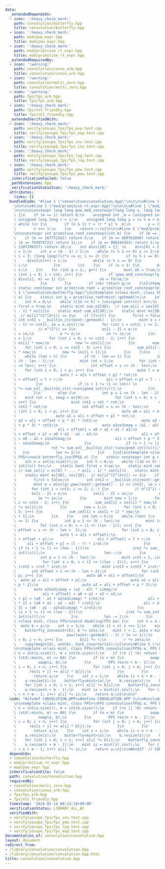```yaml
---
data:
  _extendedDependsOn:
  - icon: ':heavy_check_mark:'
    path: convolution/butterfly.hpp
    title: convolution/butterfly.hpp
  - icon: ':heavy_check_mark:'
    path: mod/pow_expr.hpp
    title: mod/pow_expr.hpp
  - icon: ':heavy_check_mark:'
    path: mod/primitive_rt_expr.hpp
    title: mod/primitive_rt_expr.hpp
  _extendedRequiredBy:
  - icon: ':warning:'
    path: convolution/convo_arb.hpp
    title: convolution/convo_arb.hpp
  - icon: ':warning:'
    path: convolution/multi_zero.hpp
    title: convolution/multi_zero.hpp
  - icon: ':warning:'
    path: fps/fps_arb.hpp
    title: fps/fps_arb.hpp
  - icon: ':heavy_check_mark:'
    path: fps/ntt_friendly.hpp
    title: fps/ntt_friendly.hpp
  _extendedVerifiedWith:
  - icon: ':heavy_check_mark:'
    path: verify/yosupo_fps/fps_exp.test.cpp
    title: verify/yosupo_fps/fps_exp.test.cpp
  - icon: ':heavy_check_mark:'
    path: verify/yosupo_fps/fps_inv.test.cpp
    title: verify/yosupo_fps/fps_inv.test.cpp
  - icon: ':heavy_check_mark:'
    path: verify/yosupo_fps/fps_log.test.cpp
    title: verify/yosupo_fps/fps_log.test.cpp
  - icon: ':heavy_check_mark:'
    path: verify/yosupo_fps/fps_pow.test.cpp
    title: verify/yosupo_fps/fps_pow.test.cpp
  _isVerificationFailed: false
  _pathExtension: hpp
  _verificationStatusIcon: ':heavy_check_mark:'
  attributes:
    links: []
  bundledCode: "#line 1 \"convolution/convolution.hpp\"\n\n\n\n#line 1 \"convolution/butterfly.hpp\"\
    \n\n\n\n#line 1 \"mod/primitive_rt_expr.hpp\"\n\n\n\n#line 1 \"mod/pow_expr.hpp\"\
    \n\n\n\nconstexpr long long pow_mod_constexpr(long long x, long long n, int m)\
    \ {\n    if (m == 1) return 0;\n    unsigned int _m = (unsigned int)(m);\n   \
    \ unsigned long long r = 1;\n    unsigned long long y = (x % m + m) % m;\n   \
    \ while (n) {\n        if (n & 1) r = (r * y) % _m;\n        y = (y * y) % _m;\n\
    \        n >>= 1;\n    }\n    return r;\n}\n\n\n#line 5 \"mod/primitive_rt_expr.hpp\"\
    \n\nconstexpr int primitive_root_constexpr(int m) {\n    if (m == 2) return 1;\n\
    \    if (m == 167772161) return 3;\n    if (m == 469762049) return 3;\n    if\
    \ (m == 754974721) return 11;\n    if (m == 998244353) return 3;\n    if (m ==\
    \ 1107296257) return 10;\n    int divs[20] = {}; \n    divs[0] = 2;\n    int cnt\
    \ = 1;\n    int x = (m - 1) / 2;\n    while (x % 2 == 0) x /= 2;\n    for (int\
    \ i = 3; (long long)(i)*i <= x; i += 2) {\n        if (x % i == 0) {\n       \
    \     divs[cnt++] = i;\n            while (x % i == 0) {\n                x /=\
    \ i;\n            }\n        }\n    }\n    if (x > 1) {\n        divs[cnt++] =\
    \ x;\n    }\n    for (int g = 2;; g++) {\n        bool ok = true;\n        for\
    \ (int i = 0; i < cnt; i++) {\n            if (pow_mod_constexpr(g, (m - 1) /\
    \ divs[i], m) == 1) {\n                ok = false;\n                break;\n \
    \           }\n        }\n        if (ok) return g;\n    }\n}\ntemplate <int m>\
    \ static constexpr int primitive_root = primitive_root_constexpr(m);\n\n\n#line\
    \ 5 \"convolution/butterfly.hpp\"\n\ntemplate <class mint, class FPS>\nvoid butterfly(FPS&\
    \ a) {\n    static int g = primitive_root<mint::getmod()>;\n    int n = int(a.size());\n\
    \    int h = 0;\n    while ((1U << h) < (unsigned int)(n)) h++;\n    static bool\
    \ first = true;\n    static mint sum_e2[30];  // sum_e[i] = ies[0] * ... * ies[i\
    \ - 1] * es[i]\n    static mint sum_e3[30];\n    static mint es[30], ies[30];\
    \  // es[i]^(2^(2+i)) == 1\n    if (first) {\n        first = false;\n       \
    \ int cnt2 = __builtin_ctz(mint::getmod() - 1);\n        mint e = mint(g).pow((mint::getmod()\
    \ - 1) >> cnt2), ie = e.inv();\n        for (int i = cnt2; i >= 2; i--) {\n  \
    \          // e^(2^i) == 1\n            es[i - 2] = e;\n            ies[i - 2]\
    \ = ie;\n            e *= e;\n            ie *= ie;\n        }\n        mint now\
    \ = 1;\n        for (int i = 0; i <= cnt2 - 2; i++) {\n            sum_e2[i] =\
    \ es[i] * now;\n            now *= ies[i];\n        }\n        now = 1;\n    \
    \    for (int i = 0; i <= cnt2 - 3; i++) {\n            sum_e3[i] = es[i + 1]\
    \ * now;\n            now *= ies[i + 1];\n        }\n    }\n\n    int len = 0;\n\
    \    while (len < h) {\n        if (h - len == 1) {\n            int p = 1 <<\
    \ (h - len - 1);\n            mint rot = 1;\n            for (int s = 0; s < (1\
    \ << len); s++) {\n                int offset = s << (h - len);\n            \
    \    for (int i = 0; i < p; i++) {\n                    auto l = a[i + offset];\n\
    \                    auto r = a[i + offset + p] * rot;\n                    a[i\
    \ + offset] = l + r;\n                    a[i + offset + p] = l - r;\n       \
    \         }\n                if (s + 1 != (1 << len)) \n                    rot\
    \ *= sum_e2[__builtin_ctz(~(unsigned int)(s))];\n            }\n            len++;\n\
    \        }\n        else {\n            int p = 1 << (h - len - 2);\n        \
    \    mint rot = 1, imag = es[0];\n            for (int s = 0; s < (1 << len);\
    \ s++) {\n                mint rot2 = rot * rot;\n                mint rot3 =\
    \ rot2 * rot;\n                int offset = s << (h - len);\n                for\
    \ (int i = 0; i < p; i++) {\n                    auto a0 = a[i + offset];\n  \
    \                  auto a1 = a[i + offset + p] * rot;\n                    auto\
    \ a2 = a[i + offset + p * 2] * rot2;\n                    auto a3 = a[i + offset\
    \ + p * 3] * rot3;\n                    auto a1na3imag = (a1 - a3) * imag;\n \
    \                   a[i + offset] = a0 + a2 + a1 + a3;\n                    a[i\
    \ + offset + p] = a0 + a2 - a1 - a3;\n                    a[i + offset + p * 2]\
    \ = a0 - a2 + a1na3imag;\n                    a[i + offset + p * 3] = a0 - a2\
    \ - a1na3imag;\n                }\n                if (s + 1 != (1 << len))\n\
    \                rot *= sum_e3[__builtin_ctz(~(unsigned int)(s))];\n         \
    \   }\n            len += 2;\n        }\n    }\n}\n\ntemplate <class mint, class\
    \ FPS>\nvoid butterfly_inv(FPS& a) {\n    static constexpr int g = primitive_root<mint::getmod()>;\n\
    \    int n = int(a.size());\n    int h = 0;\n    while ((1U << h) < (unsigned\
    \ int)(n)) h++;\n    static bool first = true;\n    static mint sum_ie2[30]; \
    \ // sum_ie[i] = es[0] * ... * es[i - 1] * ies[i]\n    static mint sum_ie3[30];\n\
    \    static mint es[30], ies[30];  // es[i]^(2^(2+i)) == 1\n    if (first) {\n\
    \        first = false;\n        int cnt2 = __builtin_ctz(mint::getmod() - 1);\n\
    \        mint e = mint(g).pow((mint::getmod() - 1) >> cnt2), ie = e.inv();\n \
    \       for (int i = cnt2; i >= 2; i--) {\n            // e^(2^i) == 1\n     \
    \       es[i - 2] = e;\n            ies[i - 2] = ie;\n            e *= e;\n  \
    \          ie *= ie;\n        }\n        mint now = 1;\n        for (int i = 0;\
    \ i <= cnt2 - 2; i++) {\n            sum_ie2[i] = ies[i] * now;\n            now\
    \ *= es[i];\n        }\n        now = 1;\n        for (int i = 0; i <= cnt2 -\
    \ 3; i++) {\n            sum_ie3[i] = ies[i + 1] * now;\n            now *= es[i\
    \ + 1];\n        }\n    }\n    int len = h;\n    while (len) {\n        if (len\
    \ == 1) {\n            int p = 1 << (h - len);\n            mint irot = 1;\n \
    \           for (int s = 0; s < (1 << (len - 1)); s++) {\n                int\
    \ offset = s << (h - len +  1);\n                for (int i = 0; i < p; i++) {\n\
    \                    auto l = a[i + offset];\n                    auto r = a[i\
    \ + offset + p];\n                    a[i + offset] = l + r;\n               \
    \     a[i + offset + p] = (l - r) * irot;\n                }\n               \
    \ if (s + 1 != (1 << (len - 1)))\n                    irot *= sum_ie2[__builtin_ctz(~(unsigned\
    \ int)(s))];\n            }\n            len--;\n        }\n        else {\n \
    \           int p = 1 << (h - len);\n            mint irot = 1, iimag = ies[0];\n\
    \            for (int s = 0; s < (1 << ((len - 2))); s++) {\n                mint\
    \ irot2 = irot * irot;\n                mint irot3 = irot2 * irot;\n         \
    \       int offset = s << (h - len + 2);\n                for (int i = 0; i <\
    \ p; i++) {\n                    auto a0 = a[i + offset];\n                  \
    \  auto a1 = a[i + offset + p];\n                    auto a2 = a[i + offset +\
    \ p * 2];\n                    auto a3 = a[i + offset + p * 3];\n            \
    \        auto a2na3iimag = (a2 - a3) * iimag;\n                    \n        \
    \            a[i + offset] = a0 + a1 + a2 + a3;\n                    a[i + offset\
    \ + p] = (a0 - a1 + a2na3iimag) * irot;\n                    a[i + offset + p\
    \ * 2] = (a0 + a1 - a2 - a3) * irot2;\n                    a[i + offset + p *\
    \ 3] = (a0 - a1 - a2na3iimag) * irot3;\n                }\n                if\
    \ (s + 1 != (1 << (len - 2)))\n                    irot *= sum_ie3[__builtin_ctz(~(unsigned\
    \ int)(s))];\n            }\n            len -= 2;\n        }\n    }\n}\n\ntemplate\
    \ <class mint, class FPS>\nvoid doubling(FPS &a) {\n    int n = a.size();\n  \
    \  auto b = a;\n    int z = 1;\n    while (z < n) z <<= 1;\n    mint invz = mint(z).inv();\n\
    \    butterfly_inv<mint>(b); b *= invz;\n    mint r = 1, zeta = mint(primitive_root<mint::getmod()>).\n\
    \                       pow((mint::getmod() - 1) / (n << 1));\n    for (int i\
    \ = 0; i < n; i++) {\n        b[i] *= r;\n        r *= zeta;\n    }\n    butterfly<mint>(b);\n\
    \    copy(begin(b), end(b), back_inserter(a));\n}\n\n\n#line 5 \"convolution/convolution.hpp\"\
    \n\ntemplate <class mint, class FPS>\nFPS convolution(FPS& a, FPS b) {\n    int\
    \ n = int(a.size()), m = int(b.size());\n    if (!n || !m) return {};\n    if\
    \ (std::min(n, m) <= 60) {\n        if (n < m) {\n            swap(n, m);\n  \
    \          swap(a, b);\n        }\n        FPS res(n + m - 1);\n        for (int\
    \ i = 0; i < n; i++) {\n            for (int j = 0; j < m; j++) {\n          \
    \      res[i + j] += a[i] * b[j];\n            }\n        }\n        a = res;\n\
    \        return a;\n    }\n    int z = 1;\n    while (z < n + m - 1) z <<= 1;\n\
    \    a.resize(z);\n    butterfly<mint>(a);\n    b.resize(z);\n    butterfly<mint>(b);\n\
    \    for (int i = 0; i < z; i++) a[i] *= b[i];\n    butterfly_inv<mint>(a);\n\
    \    a.resize(n + m - 1);\n    mint iz = mint(z).inv();\n    for (int i = 0; i\
    \ < n + m - 1; i++) a[i] *= iz;\n    return a;\n}\n\n\n"
  code: "#ifndef CONVOLUTION_HPP\n#define CONVOLUTION_HPP 1\n\n#include \"butterfly.hpp\"\
    \n\ntemplate <class mint, class FPS>\nFPS convolution(FPS& a, FPS b) {\n    int\
    \ n = int(a.size()), m = int(b.size());\n    if (!n || !m) return {};\n    if\
    \ (std::min(n, m) <= 60) {\n        if (n < m) {\n            swap(n, m);\n  \
    \          swap(a, b);\n        }\n        FPS res(n + m - 1);\n        for (int\
    \ i = 0; i < n; i++) {\n            for (int j = 0; j < m; j++) {\n          \
    \      res[i + j] += a[i] * b[j];\n            }\n        }\n        a = res;\n\
    \        return a;\n    }\n    int z = 1;\n    while (z < n + m - 1) z <<= 1;\n\
    \    a.resize(z);\n    butterfly<mint>(a);\n    b.resize(z);\n    butterfly<mint>(b);\n\
    \    for (int i = 0; i < z; i++) a[i] *= b[i];\n    butterfly_inv<mint>(a);\n\
    \    a.resize(n + m - 1);\n    mint iz = mint(z).inv();\n    for (int i = 0; i\
    \ < n + m - 1; i++) a[i] *= iz;\n    return a;\n}\n\n#endif  // CONVOLUTION_HPP\n"
  dependsOn:
  - convolution/butterfly.hpp
  - mod/primitive_rt_expr.hpp
  - mod/pow_expr.hpp
  isVerificationFile: false
  path: convolution/convolution.hpp
  requiredBy:
  - convolution/multi_zero.hpp
  - convolution/convo_arb.hpp
  - fps/fps_arb.hpp
  - fps/ntt_friendly.hpp
  timestamp: '2024-05-14 00:13:18+09:00'
  verificationStatus: LIBRARY_ALL_AC
  verifiedWith:
  - verify/yosupo_fps/fps_inv.test.cpp
  - verify/yosupo_fps/fps_pow.test.cpp
  - verify/yosupo_fps/fps_log.test.cpp
  - verify/yosupo_fps/fps_exp.test.cpp
documentation_of: convolution/convolution.hpp
layout: document
redirect_from:
- /library/convolution/convolution.hpp
- /library/convolution/convolution.hpp.html
title: convolution/convolution.hpp
---
```

